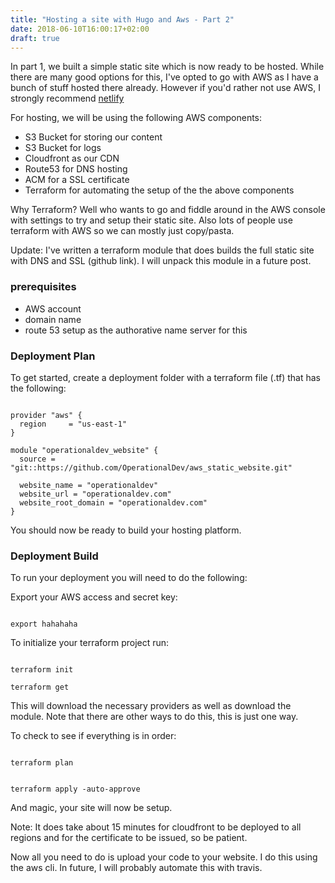 ```yaml
---
title: "Hosting a site with Hugo and Aws - Part 2"
date: 2018-06-10T16:00:17+02:00
draft: true
---
```


In part 1, we built a simple static site which is now ready to be hosted. While there are many good options for this, I've opted to go with AWS as I have a bunch of stuff hosted there already. However if you'd rather not use AWS, I strongly recommend <a href="https://www.netlify.com/">netlify</a>

For hosting, we will be using the following AWS components:

- S3 Bucket for storing our content
- S3 Bucket for logs
- Cloudfront as our CDN
- Route53 for DNS hosting
- ACM for a SSL certificate
- Terraform for automating the setup of the the above components

Why Terraform? Well who wants to go and fiddle around in the AWS console with settings to try and setup their static site. Also lots of people use terraform with AWS so we can mostly just copy/pasta.

Update: I've written a terraform module that does builds the full static site with DNS and SSL (github link). I will unpack this module in a future post.

<h3>prerequisites</h3>

- AWS account
- domain name
- route 53 setup as the authorative name server for this

<h3>Deployment Plan</h3>

To get started, create a deployment folder with a terraform file (.tf) that has the following:
<pre><code>
provider "aws" {
  region     = "us-east-1"
}

module "operationaldev_website" {
  source = "git::https://github.com/OperationalDev/aws_static_website.git"

  website_name = "operationaldev"
  website_url = "operationaldev.com"
  website_root_domain = "operationaldev.com"
}
</code></pre>

You should now be ready to build your hosting platform.

<h3>Deployment Build</h3>
To run your deployment you will need to do the following:

Export your AWS access and secret key:
<pre><code>
export hahahaha
</code></pre>

To initialize your terraform project run:
<pre><code>
terraform init

terraform get
</code></pre>
This will download the necessary providers as well as download the module.
Note that there are other ways to do this, this is just one way.

To check to see if everything is in order:
<pre><code>
terraform plan
</code></pre>

<pre><code>
terraform apply -auto-approve
</code></pre>

And magic, your site will now be setup. 

Note: It does take about 15 minutes for cloudfront to be deployed to all regions and for the certificate to be issued, so be patient.

Now all you need to do is upload your code to your website. I do this using the aws cli. In future, I will probably automate this with travis.
